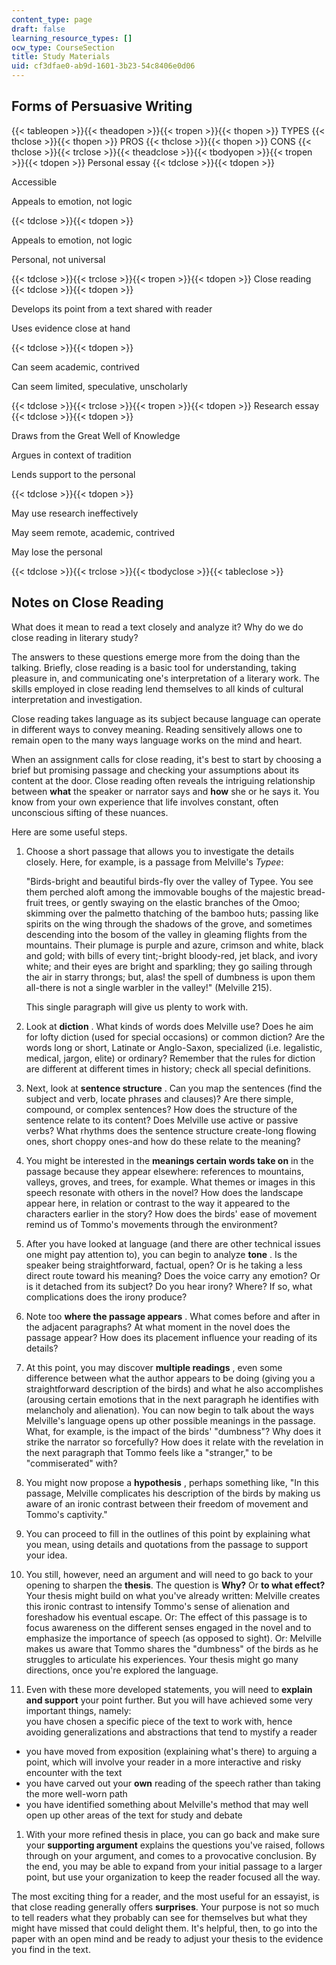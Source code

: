 ```yaml
---
content_type: page
draft: false
learning_resource_types: []
ocw_type: CourseSection
title: Study Materials
uid: cf3dfae0-ab9d-1601-3b23-54c8406e0d06
---
```

## Forms of Persuasive Writing

{{< tableopen >}}{{< theadopen >}}{{< tropen >}}{{< thopen >}}
TYPES
{{< thclose >}}{{< thopen >}}
PROS
{{< thclose >}}{{< thopen >}}
CONS
{{< thclose >}}{{< trclose >}}{{< theadclose >}}{{< tbodyopen >}}{{< tropen >}}{{< tdopen >}}
Personal essay
{{< tdclose >}}{{< tdopen >}}

Accessible

Appeals to emotion, not logic

{{< tdclose >}}{{< tdopen >}}

Appeals to emotion, not logic

Personal, not universal

{{< tdclose >}}{{< trclose >}}{{< tropen >}}{{< tdopen >}}
Close reading
{{< tdclose >}}{{< tdopen >}}

Develops its point from a text shared with reader

Uses evidence close at hand

{{< tdclose >}}{{< tdopen >}}

Can seem academic, contrived

Can seem limited, speculative, unscholarly

{{< tdclose >}}{{< trclose >}}{{< tropen >}}{{< tdopen >}}
Research essay
{{< tdclose >}}{{< tdopen >}}

Draws from the Great Well of Knowledge

Argues in context of tradition

Lends support to the personal

{{< tdclose >}}{{< tdopen >}}

May use research ineffectively

May seem remote, academic, contrived

May lose the personal

{{< tdclose >}}{{< trclose >}}{{< tbodyclose >}}{{< tableclose >}}

## Notes on Close Reading

What does it mean to read a text closely and analyze it? Why do we do close reading in literary study?

The answers to these questions emerge more from the doing than the talking. Briefly, close reading is a basic tool for understanding, taking pleasure in, and communicating one's interpretation of a literary work. The skills employed in close reading lend themselves to all kinds of cultural interpretation and investigation.

Close reading takes language as its subject because language can operate in different ways to convey meaning. Reading sensitively allows one to remain open to the many ways language works on the mind and heart.

When an assignment calls for close reading, it's best to start by choosing a brief but promising passage and checking your assumptions about its content at the door. Close reading often reveals the intriguing relationship between **what** the speaker or narrator says and **how** she or he says it. You know from your own experience that life involves constant, often unconscious sifting of these nuances.

Here are some useful steps.

1. Choose a short passage that allows you to investigate the details closely. Here, for example, is a passage from Melville's *Typee*:   
      
    "Birds-bright and beautiful birds-fly over the valley of Typee. You see them perched aloft among the immovable boughs of the majestic bread-fruit trees, or gently swaying on the elastic branches of the Omoo; skimming over the palmetto thatching of the bamboo huts; passing like spirits on the wing through the shadows of the grove, and sometimes descending into the bosom of the valley in gleaming flights from the mountains. Their plumage is purple and azure, crimson and white, black and gold; with bills of every tint;-bright bloody-red, jet black, and ivory white; and their eyes are bright and sparkling; they go sailing through the air in starry throngs; but, alas! the spell of dumbness is upon them all-there is not a single warbler in the valley!" (Melville 215).   
      
    This single paragraph will give us plenty to work with.
2. Look at **diction** . What kinds of words does Melville use? Does he aim for lofty diction (used for special occasions) or common diction? Are the words long or short, Latinate or Anglo-Saxon, specialized (i.e. legalistic, medical, jargon, elite) or ordinary? Remember that the rules for diction are different at different times in history; check all special definitions.
3. Next, look at **sentence structure** . Can you map the sentences (find the subject and verb, locate phrases and clauses)? Are there simple, compound, or complex sentences? How does the structure of the sentence relate to its content? Does Melville use active or passive verbs? What rhythms does the sentence structure create-long flowing ones, short choppy ones-and how do these relate to the meaning?
4. You might be interested in the **meanings certain words take on** in the passage because they appear elsewhere: references to mountains, valleys, groves, and trees, for example. What themes or images in this speech resonate with others in the novel? How does the landscape appear here, in relation or contrast to the way it appeared to the characters earlier in the story? How does the birds' ease of movement remind us of Tommo's movements through the environment?
5. After you have looked at language (and there are other technical issues one might pay attention to), you can begin to analyze **tone** . Is the speaker being straightforward, factual, open? Or is he taking a less direct route toward his meaning? Does the voice carry any emotion? Or is it detached from its subject? Do you hear irony? Where? If so, what complications does the irony produce?
6. Note too **where the passage appears** . What comes before and after in the adjacent paragraphs? At what moment in the novel does the passage appear? How does its placement influence your reading of its details?
7. At this point, you may discover **multiple readings** , even some difference between what the author appears to be doing (giving you a straightforward description of the birds) and what he also accomplishes (arousing certain emotions that in the next paragraph he identifies with melancholy and alienation). You can now begin to talk about the ways Melville's language opens up other possible meanings in the passage. What, for example, is the impact of the birds' "dumbness"? Why does it strike the narrator so forcefully? How does it relate with the revelation in the next paragraph that Tommo feels like a "stranger," to be "commiserated" with?
8. You might now propose a **hypothesis** , perhaps something like, "In this passage, Melville complicates his description of the birds by making us aware of an ironic contrast between their freedom of movement and Tommo's captivity."
9. You can proceed to fill in the outlines of this point by explaining what you mean, using details and quotations from the passage to support your idea.
10. You still, however, need an argument and will need to go back to your opening to sharpen the **thesis**. The question is **Why?** Or **to what effect?** Your thesis might build on what you've already written: Melville creates this ironic contrast to intensify Tommo's sense of alienation and foreshadow his eventual escape. Or: The effect of this passage is to focus awareness on the different senses engaged in the novel and to emphasize the importance of speech (as opposed to sight). Or: Melville makes us aware that Tommo shares the "dumbness" of the birds as he struggles to articulate his experiences. Your thesis might go many directions, once you're explored the language.
11. Even with these more developed statements, you will need to **explain and support** your point further. But you will have achieved some very important things, namely:   
    you have chosen a specific piece of the text to work with, hence avoiding generalizations and abstractions that tend to mystify a reader

- you have moved from exposition (explaining what's there) to arguing a point, which will involve your reader in a more interactive and risky encounter with the text
- you have carved out your **own** reading of the speech rather than taking the more well-worn path
- you have identified something about Melville's method that may well open up other areas of the text for study and debate

1. With your more refined thesis in place, you can go back and make sure your **supporting argument** explains the questions you've raised, follows through on your argument, and comes to a provocative conclusion. By the end, you may be able to expand from your initial passage to a larger point, but use your organization to keep the reader focused all the way.

The most exciting thing for a reader, and the most useful for an essayist, is that close reading generally offers **surprises**. Your purpose is not so much to tell readers what they probably can see for themselves but what they might have missed that could delight them. It's helpful, then, to go into the paper with an open mind and be ready to adjust your thesis to the evidence you find in the text.